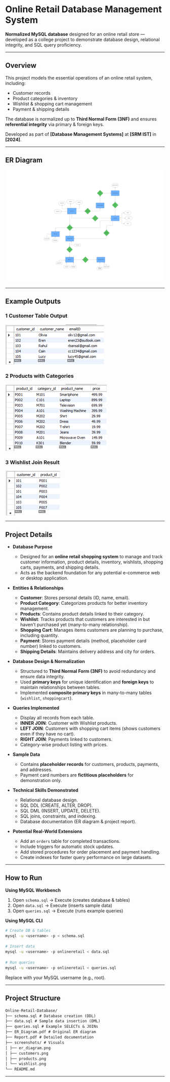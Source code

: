 #  Online Retail Database Management System

**Normalized MySQL database** designed for an online retail store — developed as a college project to demonstrate database design, relational integrity, and SQL query proficiency.

---

##  Overview
This project models the essential operations of an online retail system, including:
- Customer records  
- Product categories & inventory  
- Wishlist & shopping cart management  
- Payment & shipping details  

The database is normalized up to **Third Normal Form (3NF)** and ensures **referential integrity** via primary & foreign keys.  

Developed as part of **[Database Management Systems]** at **[SRM IST]** in **[2024]**.

---

##  ER Diagram
![ER Diagram](screenshots/er_diagram.jpg)

---

##  Example Outputs

### 1️ Customer Table Output
![Customers Output](screenshots/customer.png)

### 2️ Products with Categories
![Products Output](screenshots/products.png)

### 3️ Wishlist Join Result
![Wishlist Output](screenshots/wishlist.png)

---

##  Project Details

- **Database Purpose**  
  - Designed for an **online retail shopping system** to manage and track customer information, product details, inventory, wishlists, shopping carts, payments, and shipping details.  
  - Acts as the backend foundation for any potential e-commerce web or desktop application.  

- **Entities & Relationships**  
  - **Customer**: Stores personal details (ID, name, email).  
  - **Product Category**: Categorizes products for better inventory management.  
  - **Products**: Contains product details linked to their category.  
  - **Wishlist**: Tracks products that customers are interested in but haven’t purchased yet (many-to-many relationship).  
  - **Shopping Cart**: Manages items customers are planning to purchase, including quantity.  
  - **Payment**: Stores payment details (method, placeholder card number) linked to customers.  
  - **Shipping Details**: Maintains delivery address and city for orders.  

- **Database Design & Normalization**  
  - Structured to **Third Normal Form (3NF)** to avoid redundancy and ensure data integrity.  
  - Used **primary keys** for unique identification and **foreign keys** to maintain relationships between tables.  
  - Implemented **composite primary keys** in many-to-many tables (`wishlist`, `shoppingcart`).  

- **Queries Implemented**  
  - Display all records from each table.  
  - **INNER JOIN**: Customer with Wishlist products.  
  - **LEFT JOIN**: Customers with shopping cart items (shows customers even if they have no cart).  
  - **RIGHT JOIN**: Payments linked to customers.  
  - Category-wise product listing with prices.  

- **Sample Data**  
  - Contains **placeholder records** for customers, products, payments, and addresses.  
  - Payment card numbers are **fictitious placeholders** for demonstration only.  

- **Technical Skills Demonstrated**  
  - Relational database design.  
  - SQL DDL (CREATE, ALTER, DROP).  
  - SQL DML (INSERT, UPDATE, DELETE).  
  - SQL joins, constraints, and indexing.  
  - Database documentation (ER diagram & project report).  

- **Potential Real-World Extensions**  
  - Add an `orders` table for completed transactions.  
  - Include triggers for automatic stock updates.  
  - Add stored procedures for order placement and payment handling.  
  - Create indexes for faster query performance on large datasets.  

---

##  How to Run

**Using MySQL Workbench**
1. Open `schema.sql` → Execute (creates database & tables)
2. Open `data.sql` → Execute (inserts sample data)
3. Open `queries.sql` → Execute (runs example queries)

**Using MySQL CLI**
```bash
# Create DB & tables
mysql -u <username> -p < schema.sql

# Insert data
mysql -u <username> -p onlineretail < data.sql

# Run queries
mysql -u <username> -p onlineretail < queries.sql

```
Replace <username> with your MySQL username (e.g., root).

---

##  Project Structure

```txt
Online-Retail-Database/
├── schema.sql # Database creation (DDL)
├── data.sql # Sample data insertion (DML)
├── queries.sql # Example SELECTs & JOINs
├── ER_Diagram.pdf # Original ER diagram
├── Report.pdf # Detailed documentation
├── screenshots/ # Visuals
│ ├── er_diagram.png
│ ├── customers.png
│ ├── products.png
│ └── wishlist.png
└── README.md
```

---



